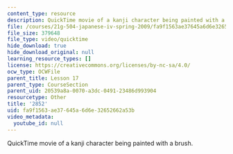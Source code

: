 ```yaml
---
content_type: resource
description: QuickTime movie of a kanji character being painted with a brush.
file: /courses/21g-504-japanese-iv-spring-2009/fa9f1563ae37645a6d6e32652662a53b_2852.mov
file_size: 379648
file_type: video/quicktime
hide_download: true
hide_download_original: null
learning_resource_types: []
license: https://creativecommons.org/licenses/by-nc-sa/4.0/
ocw_type: OCWFile
parent_title: Lesson 17
parent_type: CourseSection
parent_uid: 20539a8a-0070-a3dc-0491-23486d993904
resourcetype: Other
title: '2852'
uid: fa9f1563-ae37-645a-6d6e-32652662a53b
video_metadata:
  youtube_id: null
---
```

QuickTime movie of a kanji character being painted with a brush.